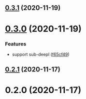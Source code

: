 ## [0.3.1](https://github.com/geekdada/bob-plugin-deepl-translate/compare/v0.3.0...v0.3.1) (2020-11-19)



# [0.3.0](https://github.com/geekdada/bob-plugin-deepl-translate/compare/v0.2.1...v0.3.0) (2020-11-19)


### Features

* support sub-deepl ([f65cf49](https://github.com/geekdada/bob-plugin-deepl-translate/commit/f65cf49dc4a50cef076a93f2f007ddf7ecc74fcb))



## [0.2.1](https://github.com/geekdada/bob-plugin-deepl-translate/compare/v0.2.0...v0.2.1) (2020-11-17)



# 0.2.0 (2020-11-17)



